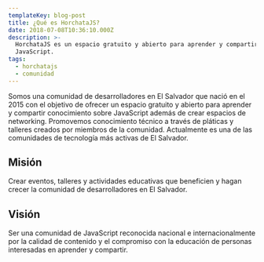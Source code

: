 ```yaml
---
templateKey: blog-post
title: ¿Qué es HorchataJS?
date: 2018-07-08T10:36:10.000Z
description: >-
  HorchataJS es un espacio gratuito y abierto para aprender y compartir sobre
  JavaScript.
tags:
  - horchatajs
  - comunidad
---
```

Somos una comunidad de desarrolladores en El Salvador que nació en el 2015 con el objetivo de ofrecer un espacio gratuito y abierto para aprender y compartir conocimiento sobre JavaScript además de crear espacios de networking. Promovemos conocimiento técnico a través de pláticas y talleres creados por miembros de la comunidad. Actualmente es una de las comunidades de tecnología más activas de El Salvador.

## Misión

Crear eventos, talleres y actividades educativas que beneficien y hagan crecer la comunidad de desarrolladores en El Salvador.

## Visión

Ser una comunidad de JavaScript reconocida nacional e internacionalmente por la calidad de contenido y el compromiso con la educación de personas interesadas en aprender y compartir.
